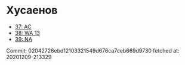 # Хусаенов
- [37: AC](37.md)
- [38: WA 13](38.md)
- [39: NA](39.md)

Commit: 02042726ebd12103321549d676ca7ceb669d9730
 fetched at: 20201209-213329
